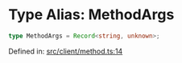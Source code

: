 # Type Alias: MethodArgs

```ts
type MethodArgs = Record<string, unknown>;
```

Defined in: [src/client/method.ts:14](https://github.com/modelence/modelence/blob/547809fbbcff63781846ff984ba0b041aed1344a/packages/modelence/src/client/method.ts#L14)
